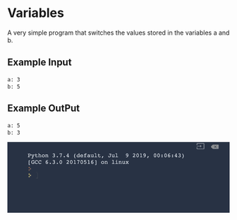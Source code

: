 
# Variables

A very simple program that switches the values stored in the variables a and b.

## Example Input

```
a: 3
b: 5

```

## Example OutPut

```
a: 5
b: 3

```
![simple print](https://github.com/Abdurahman-hassan/100DaysOfCode/blob/main/DayOne/1.4.Variables/1.4.variables.gif?raw=true)
